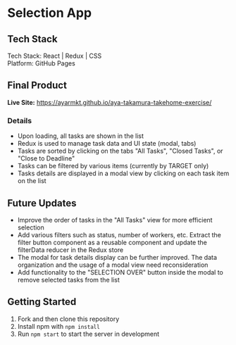 # Selection App

## Tech Stack
Tech Stack: React | Redux | CSS<br>
Platform: GitHub Pages<br>

## Final Product

**Live Site:** https://ayarmkt.github.io/aya-takamura-takehome-exercise/

### Details
- Upon loading, all tasks are shown in the list
- Redux is used to manage task data and UI state (modal, tabs)
- Tasks are sorted by clicking on the tabs "All Tasks", "Closed Tasks", or "Close to Deadline"
- Tasks can be filtered by various items (currently by TARGET only) 
- Tasks details are displayed in a modal view by clicking on each task item on the list

## Future Updates
- Improve the order of tasks in the "All Tasks" view for more efficient selection
- Add various filters such as status, number of workers, etc. Extract the filter button component as a reusable component and update the filterData reducer in the Redux store
- The modal for task details display can be further improved. The data organization and the usage of a modal view need reconsideration
- Add functionality to the "SELECTION OVER" button inside the modal to remove selected tasks from the list

## Getting Started
1. Fork and then clone this repository
2. Install npm with `npm install`
3. Run `npm start` to start the server in development
